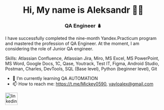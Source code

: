 <h1 align="center">Hi, My name is Aleksandr 👋🏼 </h1>
<h3 align="center">QA Engineer 🪆 </h3>


 I have successfully completed the nine-month Yandex.Practicum program and mastered the profession of QA Engineer.  At the moment, I am considering the role of Junior QA engineer.

Skills: Atlassian Confluence, Atlassian Jira, Miro, MS Excel, MS PowerPoint, MS Word, Google Docs, 1C, Qase, Youtrack, Test IT, Figma, Android Studio, Postman, Charles, DevTools, SQL (Base level), Python (beginner level), Git

 
- 🌱 I’m currently learning QA AUTOMATION 
- 📫 How to reach me: https://t.me/Mickey0590, vayloalex@gmail.com 


[<img src='https://cdn.jsdelivr.net/npm/simple-icons@3.0.1/icons/linkedin.svg' alt='linkedin' height='40'>](https://www.linkedin.com/in/https://www.linkedin.com/in/aleksandr-vailo-12bb12349//)  

